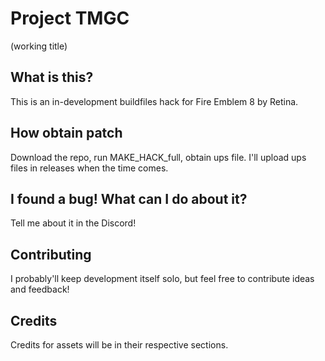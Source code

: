 
# Project TMGC
(working title)

## What is this?

This is an in-development buildfiles hack for Fire Emblem 8 by Retina.

## How obtain patch

Download the repo, run MAKE_HACK_full, obtain ups file. I'll upload ups files in releases when the time comes.

## I found a bug! What can I do about it?

Tell me about it in the Discord!

## Contributing

I probably'll keep development itself solo, but feel free to contribute ideas and feedback!

## Credits

Credits for assets will be in their respective sections.
